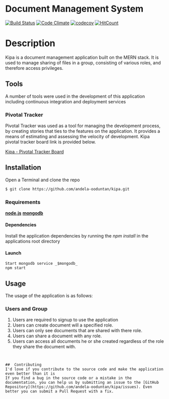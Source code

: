 # Document Management System

[![Build Status](https://travis-ci.org/andela-ooduntan/dockip.svg?branch=master)](https://travis-ci.org/andela-ooduntan/dockip)   [![Code Climate](https://codeclimate.com/github/andela-ooduntan/dockip/badges/gpa.svg)](https://codeclimate.com/github/andela-ooduntan/dockip)  [![codecov](https://codecov.io/gh/andela-ooduntan/dockip/branch/master/graph/badge.svg)](https://codecov.io/gh/andela-ooduntan/dockip) [![HitCount](https://hitt.herokuapp.com/andela-ooduntan/.svg)](https://github.com/andela-ooduntan/dms-api)

# Description
Kipa is a document management application built on the MERN stack. It is used to manage sharing of files in a group, consisting of various
roles, and therefore access privileges.

## Tools
A number of tools were used in the development of this application including continuous integration and deployment services

### Pivotal Tracker
Pivotal Tracker was used as a tool for managing the development process, by creating stories that ties to the features on the application. It provides a means of estimating and assessing the velocity of development. Kipa pivotal tracker board link is provided below.

[Kipa - Pivotal Tracker Board](https://www.pivotaltracker.com/n/projects/1653871)

## Installation
Open a Terminal and clone the repo
```bash
$ git clone https://github.com/andela-ooduntan/kipa.git
```

### Requirements
 [**node.js**](http://node.org) [**mongodb**](http://mongodb.org)

#### Dependencies
Install the application dependencies by running the _npm install_ in the applications root directory

#### Launch
```
Start mongodb service _$mongodb_
npm start
```

## Usage
The usage of the application is as follows:

###  Users and Group
1.  Users are required to signup to use the application
2.  Users can create document will a specified role.
3.  Users can only see documents that are shared with there role.
4.  Users can share a document with any role.
5.  Users can access all documents he or she created regardless of the role they share the document with.
```


##  Contributing
I'd love if you contribute to the source code and make the application even better than it is
If you find a bug in the source code or a mistake in the documentation, you can help us by submitting an issue to the [GitHub Repository](https://github.com/andela-ooduntan/kipa/issues). Even better you can submit a Pull Request with a fix.
